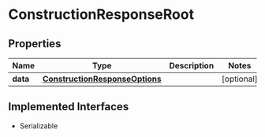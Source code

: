 

# ConstructionResponseRoot


## Properties

Name | Type | Description | Notes
------------ | ------------- | ------------- | -------------
**data** | [**ConstructionResponseOptions**](ConstructionResponseOptions.md) |  |  [optional]


## Implemented Interfaces

* Serializable


